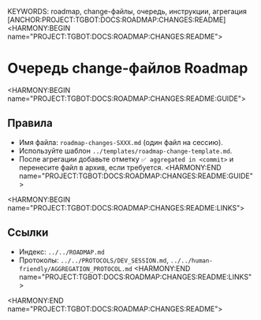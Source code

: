KEYWORDS: roadmap, change-файлы, очередь, инструкции, агрегация
[ANCHOR:PROJECT:TGBOT:DOCS:ROADMAP:CHANGES:README]
<HARMONY:BEGIN name="PROJECT:TGBOT:DOCS:ROADMAP:CHANGES:README">
# Очередь change-файлов Roadmap

<HARMONY:BEGIN name="PROJECT:TGBOT:DOCS:ROADMAP:CHANGES:README:GUIDE">
## Правила
- Имя файла: `roadmap-changes-SXXX.md` (один файл на сессию).
- Используйте шаблон `../templates/roadmap-change-template.md`.
- После агрегации добавьте отметку `✅ aggregated in <commit>` и перенесите файл в архив, если требуется.
<HARMONY:END name="PROJECT:TGBOT:DOCS:ROADMAP:CHANGES:README:GUIDE">

<HARMONY:BEGIN name="PROJECT:TGBOT:DOCS:ROADMAP:CHANGES:README:LINKS">
## Ссылки
- Индекс: `../../ROADMAP.md`
- Протоколы: `../../PROTOCOLS/DEV_SESSION.md`, `../../human-friendly/AGGREGATION_PROTOCOL.md`
<HARMONY:END name="PROJECT:TGBOT:DOCS:ROADMAP:CHANGES:README:LINKS">

<HARMONY:END name="PROJECT:TGBOT:DOCS:ROADMAP:CHANGES:README">
